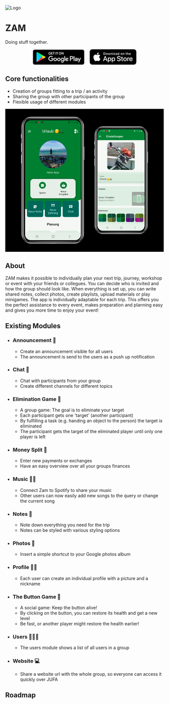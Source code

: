 ![Logo](/assets/ZamLogo.png)

# ZAM

Doing stuff together.

<p align="center">
  <a href="https://play.google.com/store/apps/details?id=de.schultek.jufa"><img src="/assets/GooglePlayButton.png" height="50"/></a>
  <span>&nbsp;&nbsp;</span>
  <a href="https://apps.apple.com/us/app/jufa/id1623842177"><img src="/assets/Download_on_the_App_Store_Badge_US-UK_RGB_blk_092917.svg" height="50"/></a>
</p>

## Core functionalities

- Creation of groups fitting to a trip / an activity
- Sharing the group with other participants of the group
- Flexible usage of different modules

![Screenshot](/assets/Screenshot.png)

## About

ZAM makes it possible to individually plan your next trip, journey, workshop or event with your friends or collegues. 
You can decide who is invited and how the group should look like. When everything is set up, you can write shared notes, collect photos, create playlists, upload materials or play minigames. 
The app is individually adaptable for each trip. This offers you the perfect assistance to every event, makes preparation and planning easy and gives you more time to enjoy your event!

## Existing Modules

- ### Announcement 📢
  - Create an announcement visible for all users
  - The announcement is send to the users as a push up notification
- ### Chat 💬
  - Chat with participants from your group
  - Create different channels for different topics
- ### Elimination Game 🎯
  - A group game: The goal is to eliminate your target
  - Each participant gets one 'target' (another participant)
  - By fulfilling a task (e.g. handing an object to the person) the target is eliminated
  - The participant gets the target of the eliminated player until only one player is left
- ### Money Split 💸
  - Enter new payments or exchanges
  - Have an easy overview over all your groups finances
- ### Music 💃🏻
  - Connect Zam to Spotify to share your music
  - Other users can now easily add new songs to the query or change the current song
- ### Notes 📒
  - Note down everything you need for the trip
  - Notes can be styled with various styling options
- ### Photos 📸
  - Insert a simple shortcut to your Google photos album
- ### Profile 👱🏿
  - Each user can create an individual profile with a picture and a nickname
- ### The Button Game 🔴
  - A social game: Keep the button alive!
  - By clicking on the button, you can restore its health and get a new level
  - Be fast, or another player might restore the health earlier!
- ### Users 🧑🏽‍🦱
  - The users module shows a list of all users in a group
- ### Website 💻
  - Share a website url with the whole group, so everyone can access it quickly over JUFA


## Roadmap
